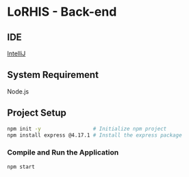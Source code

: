 # LoRHIS - Back-end
## IDE
[IntelliJ]([https://code.visualstudio.com/](https://www.jetbrains.com/idea/))

## System Requirement
Node.js

## Project Setup

```sh
npm init -y                 # Initialize npm project
npm install express @4.17.1 # Install the express package
```

### Compile and Run the Application

```sh
npm start
```

